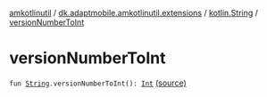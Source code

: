 [amkotlinutil](../../index.md) / [dk.adaptmobile.amkotlinutil.extensions](../index.md) / [kotlin.String](index.md) / [versionNumberToInt](./version-number-to-int.md)

# versionNumberToInt

`fun `[`String`](https://kotlinlang.org/api/latest/jvm/stdlib/kotlin/-string/index.html)`.versionNumberToInt(): `[`Int`](https://kotlinlang.org/api/latest/jvm/stdlib/kotlin/-int/index.html) [(source)](https://github.com/adaptmobile-organization/amkotlinutil/tree/master/amkotlinutil/amkotlinutil/src/main/java/dk/adaptmobile/amkotlinutil/extensions/StringExtensions.kt#L90)